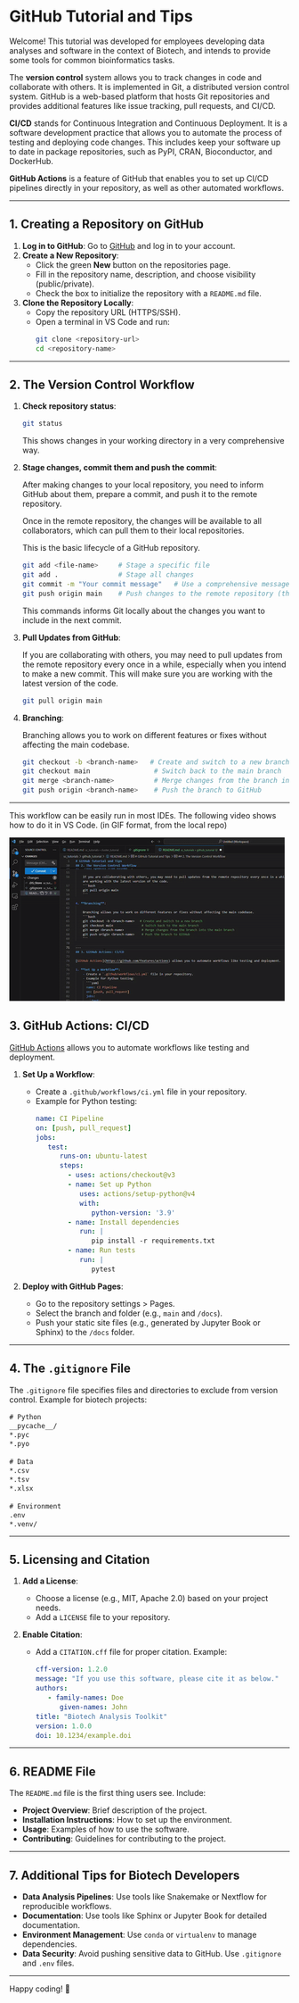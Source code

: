 # GitHub Tutorial and Tips

Welcome! This tutorial was developed for employees developing data analyses and software in the context of Biotech, and intends to provide some tools for common bioinformatics tasks.

The **version control** system allows you to track changes in code and collaborate with others. It is implemented in Git, a distributed version control system. GitHub is a web-based platform that hosts Git repositories and provides additional features like issue tracking, pull requests, and CI/CD.

**CI/CD** stands for Continuous Integration and Continuous Deployment. It is a software development practice that allows you to automate the process of testing and deploying code changes. This includes keep your software up to date in package repositories, such as PyPI, CRAN, Bioconductor, and DockerHub.

**GitHub Actions** is a feature of GitHub that enables you to set up CI/CD pipelines directly in your repository, as well as other automated workflows. 

---

## 1. Creating a Repository on GitHub  

1. **Log in to GitHub**: Go to [GitHub](https://github.com) and log in to your account.  
2. **Create a New Repository**:  
    - Click the green **New** button on the repositories page.  
    - Fill in the repository name, description, and choose visibility (public/private).  
    - Check the box to initialize the repository with a `README.md` file.  
3. **Clone the Repository Locally**:  
    - Copy the repository URL (HTTPS/SSH).  
    - Open a terminal in VS Code and run:  
      ```bash
      git clone <repository-url>
      cd <repository-name>
      ```  

---

## 2. The Version Control Workflow


1. **Check repository status**:  
    ```bash
    git status
    ```  
    This shows changes in your working directory in a very comprehensive way.

2. **Stage changes, commit them and push the commit**:

    After making changes to your local repository, you need to inform GitHub about them, prepare a commit, and push it to the remote repository. 
    
    Once in the remote repository, the changes will be available to all collaborators, which can pull them to their local repositories. 
    
    This is the basic lifecycle of a GitHub repository.
    ```bash
    git add <file-name>     # Stage a specific file
    git add .               # Stage all changes
    git commit -m "Your commit message"   # Use a comprehensive message, might be helpful for future reference!
    git push origin main    # Push changes to the remote repository (the one hosted at GitHub)
    ```
    This commands informs Git locally about the changes you want to include in the next commit.

3. **Pull Updates from GitHub**:

    If you are collaborating with others, you may need to pull updates from the remote repository every once in a while, especially when you intend to make a new commit. This will make sure you are working with the latest version of the code.  
    ```bash
    git pull origin main
    ```

4. **Branching**:

    Branching allows you to work on different features or fixes without affecting the main codebase.  
    ```bash
    git checkout -b <branch-name>   # Create and switch to a new branch
    git checkout main                # Switch back to the main branch
    git merge <branch-name>          # Merge changes from the branch into the main branch
    git push origin <branch-name>    # Push the branch to GitHub
    ```

---

This workflow can be easily run in most IDEs. The following video shows how to do it in VS Code. (in GIF format, from the local repo)

![GitHub Workflow in VS Code](./resources/version_control.gif)

## 3. GitHub Actions: CI/CD  

[GitHub Actions](https://github.com/features/actions) allows you to automate workflows like testing and deployment.

1. **Set Up a Workflow**:  
    - Create a `.github/workflows/ci.yml` file in your repository.  
    - Example for Python testing:  
      ```yaml
      name: CI Pipeline
      on: [push, pull_request]
      jobs:
         test:
            runs-on: ubuntu-latest
            steps:
              - uses: actions/checkout@v3
              - name: Set up Python
                 uses: actions/setup-python@v4
                 with:
                    python-version: '3.9'
              - name: Install dependencies
                 run: |
                    pip install -r requirements.txt
              - name: Run tests
                 run: |
                    pytest
      ```  

2. **Deploy with GitHub Pages**:  
    - Go to the repository settings > Pages.  
    - Select the branch and folder (e.g., `main` and `/docs`).  
    - Push your static site files (e.g., generated by Jupyter Book or Sphinx) to the `/docs` folder.  

---

## 4. The `.gitignore` File  

The `.gitignore` file specifies files and directories to exclude from version control. Example for biotech projects:  
```
# Python
__pycache__/
*.pyc
*.pyo

# Data
*.csv
*.tsv
*.xlsx

# Environment
.env
*.venv/
```  

---

## 5. Licensing and Citation  

1. **Add a License**:  
    - Choose a license (e.g., MIT, Apache 2.0) based on your project needs.  
    - Add a `LICENSE` file to your repository.  

2. **Enable Citation**:  
    - Add a `CITATION.cff` file for proper citation. Example:  
      ```yaml
      cff-version: 1.2.0
      message: "If you use this software, please cite it as below."
      authors:
         - family-names: Doe
            given-names: John
      title: "Biotech Analysis Toolkit"
      version: 1.0.0
      doi: 10.1234/example.doi
      ```  

---

## 6. README File  

The `README.md` file is the first thing users see. Include:  
- **Project Overview**: Brief description of the project.  
- **Installation Instructions**: How to set up the environment.  
- **Usage**: Examples of how to use the software.  
- **Contributing**: Guidelines for contributing to the project.  

---

## 7. Additional Tips for Biotech Developers  

- **Data Analysis Pipelines**: Use tools like Snakemake or Nextflow for reproducible workflows.  
- **Documentation**: Use tools like Sphinx or Jupyter Book for detailed documentation.  
- **Environment Management**: Use `conda` or `virtualenv` to manage dependencies.  
- **Data Security**: Avoid pushing sensitive data to GitHub. Use `.gitignore` and `.env` files.  

---

Happy coding! 🚀  
